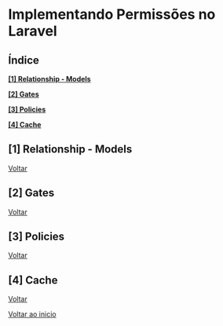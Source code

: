 <h1 id="inicio">Implementando Permissões no Laravel</h1>

<h2 id="indice">Índice</h2>

**<a href="#1">[1] Relationship - Models</a>**

**<a href="#2">[2] Gates</a>**

**<a href="#3">[3] Policies</a>**

**<a href="#4">[4] Cache</a>**  


<h2 id="1">[1] Relationship - Models</h2>
<a href="#indice">Voltar</a>



<h2 id="2">[2] Gates</h2>
<a href="#indice">Voltar</a>



<h2 id="3">[3] Policies</h2>
<a href="#indice">Voltar</a>



<h2 id="4">[4] Cache</h2>
<a href="#indice">Voltar</a>



<a href="#inicio">Voltar ao inicio</a>
